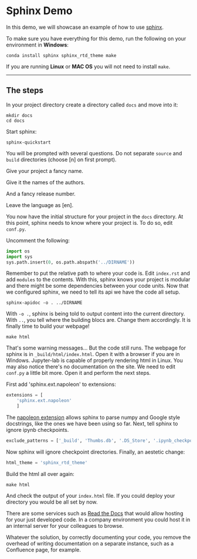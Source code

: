 # Sphinx Demo

In this demo, we will showcase an example of how to use [sphinx](https://www.sphinx-doc.org/en/master/).

To make sure you have everything for this demo, run the following on your environment in __Windows__:

```shell
conda install sphinx sphinx_rtd_theme make
```

If you are running __Linux__ or __MAC OS__ you will not need to install ```make```.

---

## The steps

In your project directory create a directory called ```docs``` and move into it:

```shell
mkdir docs
cd docs
```

Start sphinx:

```shell
sphinx-quickstart
```

You will be prompted with several questions. Do not separate ```source``` and ```build``` directories (choose [n] on first prompt).

Give your project a fancy name.

Give it the names of the authors.

And a fancy release number.

Leave the language as [en].

You now have the initial structure for your project in the ```docs``` directory. At this point, sphinx needs to know where your project is. To do so, edit ```conf.py```.

Uncomment the following:

```python
import os
import sys
sys.path.insert(0, os.path.abspath('../DIRNAME'))
```

Remember to put the relative path to where your code is. Edit ```index.rst``` and add ```modules``` to the contents. With this, sphinx knows your project is modular and there might be some dependencies between your code units. Now that we configured sphinx, we need to tell its api we have the code all setup.

```shell
sphinx-apidoc -o . ../DIRNAME
```

With ```-o .```, sphinx is being told to output content into the current directory. With ```..```, you tell where the building blocs are. Change them accordingly. It is finally time to build your webpage!

```shell
make html
```

That's some warning messages... But the code still runs. The webpage for sphinx is in ```_build/html/index.html```. Open it with a browser if you are in Windows. Jupyter-lab is capable of properly rendering html in Linux. You may also notice there's no documentation on the site. We need to edit ```conf.py``` a little bit more. Open it and perform the next steps.

First add 'sphinx.ext.napoleon' to extensions:

```python
extensions = [
    'sphinx.ext.napoleon'
    ]
```

The [napoleon extension](https://www.sphinx-doc.org/en/master/usage/extensions/napoleon.html) allows sphinx to parse numpy and Google style docstrings, like the ones we have been using so far. Next, tell sphinx to ignore ipynb checkpoints.

```python
exclude_patterns = ['_build', 'Thumbs.db', '.DS_Store', '.ipynb_checkpoints']
```

Now sphinx will ignore checkpoint directories. Finally, an aestetic change:

```python
html_theme = 'sphinx_rtd_theme'
```

Build the html all over again:

```shell
make html
```

And check the output of your ```index.html``` file. If you could deploy your directory you would be all set by now.

There are some services such as [Read the Docs](https://readthedocs.org/) that would allow hosting for your just developed code. In a company environment you could host it in an internal server for your colleagues to browse.

Whatever the solution, by correctly documenting your code, you remove the overhead of writing documentation on a separate instance, such as a Confluence page, for example.
